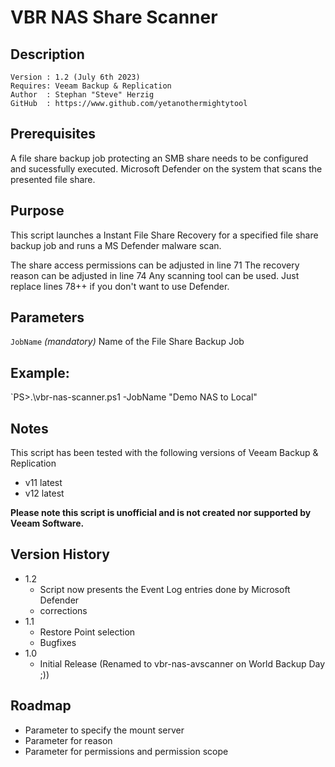 # VBR NAS Share Scanner

## Description
~~~~
Version : 1.2 (July 6th 2023)
Requires: Veeam Backup & Replication
Author  : Stephan "Steve" Herzig
GitHub  : https://www.github.com/yetanothermightytool
~~~~

## Prerequisites

A file share backup job protecting an SMB share needs to be configured and sucessfully executed.
Microsoft Defender on the system that scans the presented file share. 

## Purpose

This script launches a Instant File Share Recovery for a specified file share backup job and runs a MS Defender malware scan.

The share access permissions can be adjusted in line 71
The recovery reason can be adjusted in line 74
Any scanning tool can be used. Just replace lines 78++ if you don't want to use Defender.

## Parameters
  
  `JobName`
_(mandatory)_ Name of the File Share Backup Job


## Example: 
`PS>.\vbr-nas-scanner.ps1 -JobName "Demo NAS to Local"
  
## Notes

This script has been tested with the following versions of Veeam Backup & Replication
- v11 latest
- v12 latest

**Please note this script is unofficial and is not created nor supported by Veeam Software.**

## Version History
* 1.2
    * Script now presents the Event Log entries done by Microsoft Defender
    * corrections
* 1.1
    * Restore Point selection
    * Bugfixes
* 1.0
    * Initial Release (Renamed to vbr-nas-avscanner on World Backup Day ;))
	
## Roadmap
- Parameter to specify the mount server
- Parameter for reason
- Parameter for permissions and permission scope
